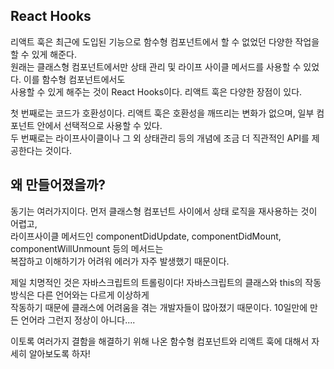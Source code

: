 ## React Hooks

리액트 훅은 최근에 도입된 기능으로 함수형 컴포넌트에서 할 수 없었던 다양한 작업을 할 수 있게 해준다.  
원래는 클래스형 컴포넌트에서만 상태 관리 및 라이프 사이클 메서드를 사용할 수 있었다. 이를 함수형 컴포넌트에서도  
사용할 수 있게 해주는 것이 React Hooks이다. 리액트 훅은 다양한 장점이 있다.

첫 번째로는 코드가 호환성이다. 리액트 훅은 호환성을 깨뜨리는 변화가 없으며, 일부 컴포넌트 안에서 선택적으로 사용할 수 있다.  
두 번째로는 라이프사이클이나 그 외 상태관리 등의 개념에 조금 더 직관적인 API를 제공한다는 것이다.

## 왜 만들어졌을까?

동기는 여러가지이다. 먼저 클래스형 컴포넌트 사이에서 상태 로직을 재사용하는 것이 어렵고,  
라이프사이클 메서드인 componentDidUpdate, componentDidMount, componentWillUnmount 등의 메서드는  
복잡하고 이해하기가 어려워 에러가 자주 발생했기 때문이다.

제일 치명적인 것은 자바스크립트의 트롤링이다! 자바스크립트의 클래스와 this의 작동방식은 다른 언어와는 다르게 이상하게  
작동하기 때문에 클래스에 어려움을 겪는 개발자들이 많아졌기 때문이다. 10일만에 만든 언어라 그런지 정상이 아니다....

이토록 여러가지 결함을 해결하기 위해 나온 함수형 컴포넌트와 리액트 훅에 대해서 자세히 알아보도록 하자!
